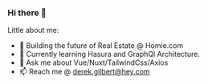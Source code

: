### Hi there 👋

Little about me: 

- 🏡 Building the future of Real Estate @ Homie.com
- 🌱 Currently learning Hasura and GraphQl Architecture.
- 💬 Ask me about Vue/Nuxt/TailwindCss/Axios
- 📫 Reach me @ derek.gilbert@hey.com
